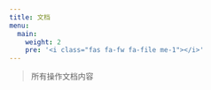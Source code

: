 ```yaml
---
title: 文档
menu:
  main:
    weight: 2
    pre: '<i class="fas fa-fw fa-file me-1"></i>'
---
```


>所有操作文档内容
